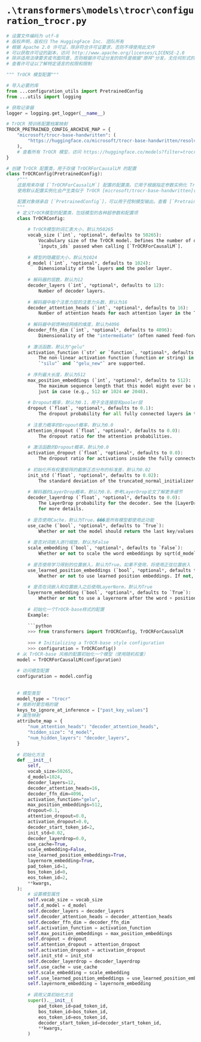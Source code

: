 # `.\transformers\models\trocr\configuration_trocr.py`

```py
# 设置文件编码为 utf-8
# 版权声明，版权归 The HuggingFace Inc. 团队所有
# 根据 Apache 2.0 许可证，除非符合许可证要求，否则不得使用此文件
# 可以获取许可证的副本，访问 http://www.apache.org/licenses/LICENSE-2.0
# 除非适用法律要求或书面同意，否则根据许可证分发的软件是根据"原样"分发，无任何形式的担保或条件
# 查看许可证以了解特定语言的权限和限制

""" TrOCR 模型配置"""

# 导入必要的库
from ...configuration_utils import PretrainedConfig
from ...utils import logging

# 获取记录器
logger = logging.get_logger(__name__)

# TrOCR 预训练配置档案映射
TROCR_PRETRAINED_CONFIG_ARCHIVE_MAP = {
    "microsoft/trocr-base-handwritten": (
        "https://huggingface.co/microsoft/trocr-base-handwritten/resolve/main/config.json"
    ),
    # 查看所有 TrOCR 模型，访问 https://huggingface.co/models?filter=trocr
}

# 创建 TrOCR 配置类，用于存储 TrOCRForCausalLM 的配置
class TrOCRConfig(PretrainedConfig):
    r"""
    这是用来存储 [`TrOCRForCausalLM`] 配置的配置类。它用于根据指定参数实例化 TrOCR 模型，定义模型架构。
    使用默认配置实例化会产生类似于 TrOCR [microsoft/trocr-base-handwritten](https://huggingface.co/microsoft/trocr-base-handwritten) 架构的配置。

    配置对象继承自 [`PretrainedConfig`]，可以用于控制模型输出。查看 [`PretrainedConfig`] 的文档获取更多信息。
    """
    # 定义TrOCR模型的配置类，包括模型的各种超参数和配置项
    class TrOCRConfig:
        
        # TrOCR模型的词汇表大小，默认为50265
        vocab_size (`int`, *optional*, defaults to 50265):
            Vocabulary size of the TrOCR model. Defines the number of different tokens that can be represented by the
            `inputs_ids` passed when calling [`TrOCRForCausalLM`].
        
        # 模型的隐藏层大小，默认为1024
        d_model (`int`, *optional*, defaults to 1024):
            Dimensionality of the layers and the pooler layer.
        
        # 解码器的层数，默认为12
        decoder_layers (`int`, *optional*, defaults to 12):
            Number of decoder layers.
        
        # 解码器中每个注意力层的注意力头数，默认为16
        decoder_attention_heads (`int`, *optional*, defaults to 16):
            Number of attention heads for each attention layer in the Transformer decoder.
        
        # 解码器中前馈神经网络的维度，默认为4096
        decoder_ffn_dim (`int`, *optional*, defaults to 4096):
            Dimensionality of the "intermediate" (often named feed-forward) layer in decoder.
        
        # 激活函数，默认为"gelu"
        activation_function (`str` or `function`, *optional*, defaults to `"gelu"`):
            The non-linear activation function (function or string) in the pooler. If string, `"gelu"`, `"relu"`,
            `"silu"` and `"gelu_new"` are supported.
        
        # 序列最大长度，默认为512
        max_position_embeddings (`int`, *optional*, defaults to 512):
            The maximum sequence length that this model might ever be used with. Typically set this to something large
            just in case (e.g., 512 or 1024 or 2048).
        
        # Dropout概率，默认为0.1，用于全连接层和pooler层
        dropout (`float`, *optional*, defaults to 0.1):
            The dropout probability for all fully connected layers in the embeddings, and pooler.
        
        # 注意力概率的Dropout概率，默认为0.0
        attention_dropout (`float`, *optional*, defaults to 0.0):
            The dropout ratio for the attention probabilities.
        
        # 激活函数的Dropout概率，默认为0.0
        activation_dropout (`float`, *optional*, defaults to 0.0):
            The dropout ratio for activations inside the fully connected layer.
        
        # 初始化所有权重矩阵的截断正态分布的标准差，默认为0.02
        init_std (`float`, *optional*, defaults to 0.02):
            The standard deviation of the truncated_normal_initializer for initializing all weight matrices.
        
        # 解码器的LayerDrop概率，默认为0.0。参考LayerDrop论文了解更多细节
        decoder_layerdrop (`float`, *optional*, defaults to 0.0):
            The LayerDrop probability for the decoder. See the [LayerDrop paper](see https://arxiv.org/abs/1909.11556)
            for more details.
        
        # 是否使用Cache，默认为True。���是所有模型都使用此功能
        use_cache (`bool`, *optional*, defaults to `True`):
            Whether or not the model should return the last key/values attentions (not used by all models).
        
        # 是否对词嵌入进行缩放，默认为False
        scale_embedding (`bool`, *optional*, defaults to `False`):
            Whether or not to scale the word embeddings by sqrt(d_model).
        
        # 是否使用学习得到的位置嵌入，默认为True。如果不使用，将使用正弦位置嵌入
        use_learned_position_embeddings (`bool`, *optional*, defaults to `True`):
            Whether or not to use learned position embeddings. If not, sinusoidal position embeddings will be used.
        
        # 是否在词嵌入和位置嵌入之后使用LayerNorm，默认为True
        layernorm_embedding (`bool`, *optional*, defaults to `True`):
            Whether or not to use a layernorm after the word + position embeddings.
        
        # 初始化一个TrOCR-base样式的配置
        Example:
    
        ```python
        >>> from transformers import TrOCRConfig, TrOCRForCausalLM
    
        >>> # Initializing a TrOCR-base style configuration
        >>> configuration = TrOCRConfig()
    # 从 TrOCR-base 风格的配置初始化一个模型（使用随机权重）
    model = TrOCRForCausalLM(configuration)
    
    # 访问模型配置
    configuration = model.config
    
    
    # 模型类型
    model_type = "trocr"
    # 推断时要忽略的键
    keys_to_ignore_at_inference = ["past_key_values"]
    # 属性映射
    attribute_map = {
        "num_attention_heads": "decoder_attention_heads",
        "hidden_size": "d_model",
        "num_hidden_layers": "decoder_layers",
    }
    
    # 初始化方法
    def __init__(
        self,
        vocab_size=50265,
        d_model=1024,
        decoder_layers=12,
        decoder_attention_heads=16,
        decoder_ffn_dim=4096,
        activation_function="gelu",
        max_position_embeddings=512,
        dropout=0.1,
        attention_dropout=0.0,
        activation_dropout=0.0,
        decoder_start_token_id=2,
        init_std=0.02,
        decoder_layerdrop=0.0,
        use_cache=True,
        scale_embedding=False,
        use_learned_position_embeddings=True,
        layernorm_embedding=True,
        pad_token_id=1,
        bos_token_id=0,
        eos_token_id=2,
        **kwargs,
    ):
        # 设置模型属性
        self.vocab_size = vocab_size
        self.d_model = d_model
        self.decoder_layers = decoder_layers
        self.decoder_attention_heads = decoder_attention_heads
        self.decoder_ffn_dim = decoder_ffn_dim
        self.activation_function = activation_function
        self.max_position_embeddings = max_position_embeddings
        self.dropout = dropout
        self.attention_dropout = attention_dropout
        self.activation_dropout = activation_dropout
        self.init_std = init_std
        self.decoder_layerdrop = decoder_layerdrop
        self.use_cache = use_cache
        self.scale_embedding = scale_embedding
        self.use_learned_position_embeddings = use_learned_position_embeddings
        self.layernorm_embedding = layernorm_embedding
    
        # 调用父类初始化方法
        super().__init__(
            pad_token_id=pad_token_id,
            bos_token_id=bos_token_id,
            eos_token_id=eos_token_id,
            decoder_start_token_id=decoder_start_token_id,
            **kwargs,
        )
```
